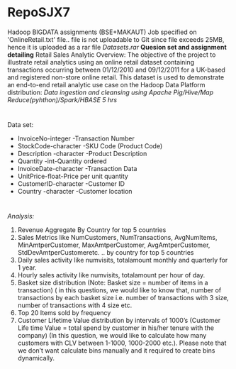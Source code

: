 # RepoSJX7
Hadoop BIGDATA assignments (BSE+MAKAUT)
Job specified on 'OnlineRetail.txt' file.. file is not uploadable to Git since file exceeds 25MB, hence it is uploaded as a rar file *Datasets.rar*
**Quesion set and assignment detailing**
Retail Sales Analytic
Overview:
  The objective of the project to illustrate retail analytics using an online retail dataset containing transactions occurring between 01/12/2010 and 09/12/2011 for a UK-based and registered non-store online retail. This dataset is used to demonstrate an end-to-end retail analytic use case on the Hadoop Data Platform distribution: 
*Data ingestion and cleansing using Apache Pig/Hive/Map Reduce(pyhthon)/Spark/HBASE*
  *5 hrs*
#
Data set:
  * InvoiceNo-integer -Transaction Number 
  * StockCode-character -SKU Code (Product Code)
  * Description -character -Product Description
  * Quantity -int-Quantity ordered
  * InvoiceDate-character -Transaction Data
  * UnitPrice-float-Price per unit quantity
  * CustomerID-character -Customer ID
  * Country -character -Customer location
#
*Analysis:*
1. Revenue Aggregate By Country for top 5 countries
2. Sales Metrics like NumCustomers, NumTransactions, AvgNumItems, MinAmtperCustomer, MaxAmtperCustomer, AvgAmtperCustomer, StdDevAmtperCustomeretc. .. by country for top 5 countries
3. Daily sales activity like numvisits, totalamount monthly and quarterly for 1 year.
4. Hourly sales activity like numvisits, totalamount per hour of day.
5. Basket size distribution (Note: Basket size = number of items in a transaction) ( in this questions, we would like to know that, number of transactions by each basket size i.e. number of transactions with 3 size, number of transactions with 4 size etc.
6. Top 20 Items sold by frequency
7. Customer Lifetime Value distribution by intervals of 1000’s (Customer Life time Value = total spend by customer in his/her tenure with the company) (In this question, we would like to calculate how many customers with CLV between 1-1000, 1000-2000 etc.). Please note that we don’t want calculate bins manually and it required to create bins dynamically.
